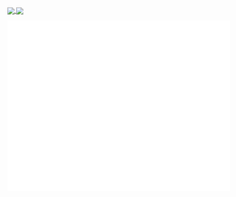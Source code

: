 <a href="">
  <img height=200 align="center" src="https://github-readme-stats.vercel.app/api?username=cataclym&show_icons=true&theme=github_dark" />
</a>
<a href="">
  <img height=200 align="center" src="https://github-readme-stats.vercel.app/api/top-langs/?username=cataclym&langs_count=8&theme=github_dark&layout=compact&card_width=320" />
</a>

![Metrics](/github-metrics.svg)
